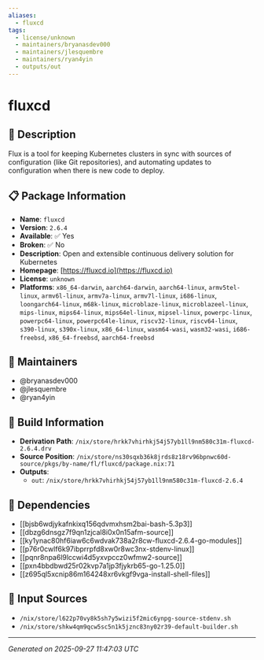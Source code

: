 ```yaml
---
aliases:
  - fluxcd
tags:
  - license/unknown
  - maintainers/bryanasdev000
  - maintainers/jlesquembre
  - maintainers/ryan4yin
  - outputs/out
---
```


# fluxcd

## 📝 Description

Flux is a tool for keeping Kubernetes clusters in sync
with sources of configuration (like Git repositories), and automating
updates to configuration when there is new code to deploy.


## 📋 Package Information

- **Name**: `fluxcd`
- **Version**: `2.6.4`
- **Available**: ✅ Yes
- **Broken**: ✅ No
- **Description**: Open and extensible continuous delivery solution for Kubernetes
- **Homepage**: [https://fluxcd.io](https://fluxcd.io)
- **License**: `unknown`
- **Platforms**: `x86_64-darwin`, `aarch64-darwin`, `aarch64-linux`, `armv5tel-linux`, `armv6l-linux`, `armv7a-linux`, `armv7l-linux`, `i686-linux`, `loongarch64-linux`, `m68k-linux`, `microblaze-linux`, `microblazeel-linux`, `mips-linux`, `mips64-linux`, `mips64el-linux`, `mipsel-linux`, `powerpc-linux`, `powerpc64-linux`, `powerpc64le-linux`, `riscv32-linux`, `riscv64-linux`, `s390-linux`, `s390x-linux`, `x86_64-linux`, `wasm64-wasi`, `wasm32-wasi`, `i686-freebsd`, `x86_64-freebsd`, `aarch64-freebsd`
## 👥 Maintainers

- @bryanasdev000
- @jlesquembre
- @ryan4yin


## 🔧 Build Information

- **Derivation Path**: `/nix/store/hrkk7vhirhkj54j57yb1ll9nm580c31m-fluxcd-2.6.4.drv`
- **Source Position**: `/nix/store/ns30sqxb36k8jrds8z18rv96bpnwc60d-source/pkgs/by-name/fl/fluxcd/package.nix:71`
- **Outputs**:
  - `out`:  `/nix/store/hrkk7vhirhkj54j57yb1ll9nm580c31m-fluxcd-2.6.4`

## 🔗 Dependencies

- [[bjsb6wdjykafnkixq156qdvmxhsm2bai-bash-5.3p3]]
- [[dbzg6dnsgz7f9qn1zjcal8i0x0n15afm-source]]
- [[ky1ynac80hf6iaw6c6wdvak738a2r8cw-fluxcd-2.6.4-go-modules]]
- [[p76r0cwlf6k97ibprrpfd8xw0r8wc3nx-stdenv-linux]]
- [[pqnr8npa6l9lccwi4d5yxvpccz0wfmw2-source]]
- [[pxn4bbdbwd25r02kvp7a1jp3fjykrb65-go-1.25.0]]
- [[z695ql5xcnip86m164248xr6vkgf9vga-install-shell-files]]

## 📁 Input Sources

- `/nix/store/l622p70vy8k5sh7y5wizi5f2mic6ynpg-source-stdenv.sh`
- `/nix/store/shkw4qm9qcw5sc5n1k5jznc83ny02r39-default-builder.sh`

---
*Generated on 2025-09-27 11:47:03 UTC*
